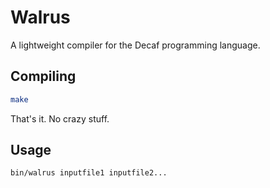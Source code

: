 # Walrus
A lightweight compiler for the Decaf programming language.

## Compiling

```sh
make
```

That's it. No crazy stuff.

## Usage

```sh
bin/walrus inputfile1 inputfile2...
```
